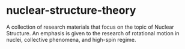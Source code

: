 # nuclear-structure-theory
A collection of research materials that focus on the topic of Nuclear Structure. An emphasis is given to the research of rotational motion in nuclei, collective phenomena, and high-spin regime.
